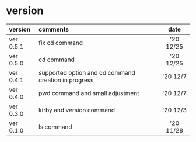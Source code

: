 # version
|version|comments|date| 
|:-----------|:------------|:------------:| 
|ver 0.5.1|fix cd command|'20 12/25|
|ver 0.5.0|cd command|'20 12/25|
|ver 0.4.1|supported option and cd command creation in progress|'20 12/7|
|ver 0.4.0|pwd command and small adjustment|'20 12/7|
|ver 0.3.0|kirby and version command|'20 12/3| 
|ver 0.1.0|ls command|'20 11/28| 